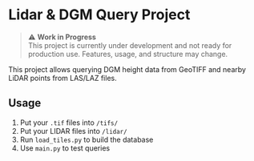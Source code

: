 # Lidar & DGM Query Project

> ⚠️ **Work in Progress**  
> This project is currently under development and not ready for production use. Features, usage, and structure may change.

This project allows querying DGM height data from GeoTIFF and nearby LiDAR points from LAS/LAZ files.

## Usage

1. Put your `.tif` files into `/tifs/`
2. Put your LIDAR files into `/lidar/`
3. Run `load_tiles.py` to build the database
4. Use `main.py` to test queries
